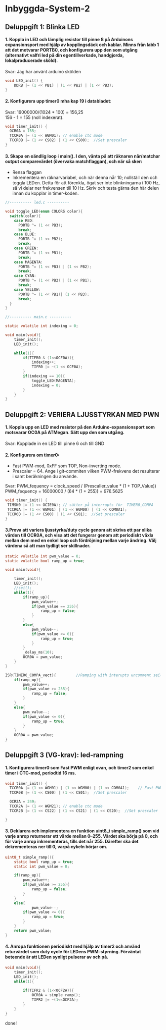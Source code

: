 # Inbyggda-System-2 #

## Deluppgift 1: Blinka LED ##

#### 1. Koppla in LED och lämplig resistor till pinne 8 på Arduinons expansionsport med hjälp av kopplingsdäck och kablar. Minns från labb 1 att det motvarar PORTB0, och konfigurera upp den som utgång (alternativt valfri led på din egentillverkade, handgjorda, lokalproducerade sköld).
Svar: Jag har använt arduino skölden 
```C
void LED_init() {
	DDRB |= (1 << PB1) | (1 << PB2) | (1 << PB3);
}
```

#### 2. Konfigurera upp timer0 mha kap 19 i databladet: ###
Svar: 16000000/(1024 * 100) = 156,25 \
      156 - 1 = 155 (noll indexerat).
```C
void timer_init() {
  OCR0A = 155;
  TCCR0A |= (1 << WGM01); // enable ctc mode
  TCCR0B |= (1 << CS02) | (1 << CS00);  //Set prescaler
}
```

#### 3. Skapa en oändlig loop i main(). I den, vänta på att räknaren når/matchar output comparevärdet (övervaka matchflaggan), och när så sker:
 * Rensa flaggan
 * Inkrementera en räknarvariabel, och när denna når 10; nollställ den och toggla LEDen. Detta för att förenkla, ögat ser inte blinkningarna i 100 Hz, så vi delar ner frekvensen till 10 Hz. Skriv och testa gärna den här delen innan du kopplar in timer-koden.

```C
//---------- led.c ----------

void toggle_LED(enum COLORS color){
  switch(color){
    case RED:
      PORTB ^= (1 << PB3);
      break;
    case BLUE:
      PORTB ^= (1 << PB2);
      break;
    case GREEN:
      PORTB ^= (1 << PB1);
      break;
    case MAGENTA:
      PORTB ^= (1 << PB3) | (1 << PB2);
      break;
    case CYAN:
      PORTB ^= (1 << PB2) | (1 << PB1);
      break;
    case YELLOW:
      PORTB ^= (1 << PB1)| (1 << PB3);
      break;
  }
}

//---------- main.c ----------

static volatile int indexing = 0;

void main(void){
	timer_init();
	LED_init();

	while(1){
		if(TIFR0 & (1<<OCF0A)){
			indexing++;
			TIFR0 |= ~(1 << OCF0A);
		}
		if(indexing == 10){
			toggle_LED(MAGENTA);
			indexing = 0;
		}
	}
}
```

## Deluppgift 2: VERIERA LJUSSTYRKAN MED PWN

#### 1. Koppla upp en LED med resistor på den Arduino-expansionsport som motsvarar OC0A på ATMegan. Sätt upp den som utgång.
Svar: Kopplade in en LED till pinne 6 och till GND

#### 2. Konfigurera om timer0:
 * Fast PWM-mod, 0xFF som TOP, Non-inverting mode.
 * Prescaler = 64. Ange i git-commiten vilken PWM-frekvens det resulterar i samt beräkningen du använde.
 
 Svar: PWM_fequency = clock_speed / (Prescaller_value * (1 + TOP_Value))\
 PWM_fequency = 16000000 / (64 * (1 + 255)) = 976.5625
 ```C
 void timer_init() {
  TIMSK0 |= (1 << OCIE0A); // sätter på interrupts för  TIMER0_COMPA
  TCCR0A |= (1 << WGM01) | (1 << WGM00) | (1 << COM0A1);
  TCCR0B |= (1 << CS00) | (1 << CS01);  //Set prescaler
}

 ```
 
 #### 3.Prova att variera ljusstyrka/duty cycle genom att skriva ett par olika värden till OCR0A, och visa att det fungerar genom att periodiskt växla mellan dem med en enkel loop och fördröjning mellan varje ändring. Välj värdena så att man tydligt ser skillnader.
```C
static volatile int pwm_value = 0;
static volatile bool ramp_up = true;

void main(void){

	timer_init();
	LED_init();
	//sei();
	while(1){
		if(ramp_up){
			pwm_value++;
			if(pwm_value == 255){
				ramp_up = false;
			}	
		}
		else{
			pwm_value--;
			if(pwm_value <= 0){
				ramp_up = true;
			}		
		}
		_delay_ms(10);
		OCR0A = pwm_value;
	}
}

ISR(TIMER0_COMPA_vect){			//Ramping with interupts uncomment sei();
	if(ramp_up){
		pwm_value++;
		if(pwm_value >= 255){
			ramp_up = false;
		}
	}
	else{
		pwm_value--;
		if(pwm_value <= 0){
			ramp_up = true;
		}
	}
	OCR0A = pwm_value;
}

```

## Deluppgift 3 (VG-krav): led-rampning
#### 1. Konfigurera timer0 som Fast PWM enligt ovan, och timer2 som enkel timer i CTC-mod, periodtid 16 ms.
````C
void timer_init() {
  TCCR0A |= (1 << WGM01) | (1 << WGM00) | (1 << COM0A1);    // Fast PWM-mode, non-inverting
  TCCR0B |= (1 << CS00) | (1 << CS01);  //Set prescaler

  OCR2A = 249;
  TCCR2A |= (1 << WGM21); // enable ctc mode
  TCCR2B |= (1 << CS22) | (1 << CS21) | (1 << CS20);  //Set prescaler

}
````
#### 3. Deklarera och implementera en funktion uint8_t simple_ramp() som vid varje anrop returnerar ett värde mellan 0–255. Värdet ska börja på 0, och för varje anrop inkrementeras, tills det når 255. Därefter ska det dekrementeras ner till 0, varpå cykeln börjar om.
````C
uint8_t simple_ramp(){
	static bool ramp_up = true;
  	static int pwm_value = 0;

  	if(ramp_up){
    	pwm_value++;
    	if(pwm_value >= 255){
			ramp_up = false;
		}
	}
   	else{
    		pwm_value--;
		if(pwm_value <= 0){
			ramp_up = true;
		}
	}
  	return pwm_value;
}
````
#### 4. Anropa funktionen periodiskt med hjälp av timer2 och använd returvärdet som duty cycle för LEDens PWM-styrning. Förväntat beteende är att LEDen synligt pulserar av och på.
````C
void main(void){
	timer_init();
	LED_init();
	while(1){
		
		if(TIFR2 & (1<<OCF2A)){
			OCR0A = simple_ramp();
			TIFR2 |= ~(1<<OCF2A);
		}
	}
}
````

done!

